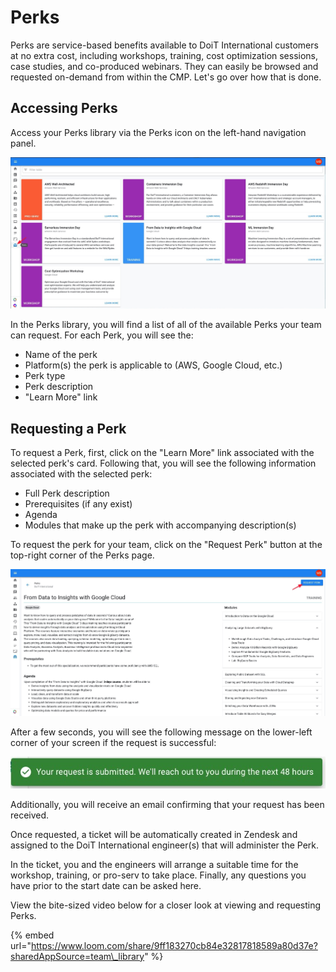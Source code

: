 # Perks

Perks are service-based benefits available to DoiT International customers at no extra cost, including workshops, training, cost optimization sessions, case studies, and co-produced webinars. They can easily be browsed and requested on-demand from within the CMP. Let's go over how that is done.

## Accessing Perks

Access your Perks library via the Perks icon on the left-hand navigation panel.

![](../.gitbook/assets/perks.jpg)

 In the Perks library, you will find a list of all of the available Perks your team can request. For each Perk, you will see the:

* Name of the perk
* Platform\(s\) the perk is applicable to \(AWS, Google Cloud, etc.\)
* Perk type
* Perk description
* "Learn More" link

## Requesting a Perk

To request a Perk, first, click on the "Learn More" link associated with the selected perk's card. Following that, you will see the following information associated with the selected perk:

* Full Perk description
* Prerequisites \(if any exist\)
* Agenda
* Modules that make up the perk with accompanying description\(s\)

To request the perk for your team, click on the "Request Perk" button at the top-right corner of the Perks page.

![](../.gitbook/assets/perkspecifics.jpg)

After a few seconds, you will see the following message on the lower-left corner of your screen if the request is successful:

![](../.gitbook/assets/perkrequest.jpg)

Additionally, you will receive an email confirming that your request has been received.

Once requested, a ticket will be automatically created in Zendesk and assigned to the DoiT International engineer\(s\) that will administer the Perk.

In the ticket, you and the engineers will arrange a suitable time for the workshop, training, or pro-serv to take place. Finally, any questions you have prior to the start date can be asked here.

View the bite-sized video below for a closer look at viewing and requesting Perks.

{% embed url="https://www.loom.com/share/9ff183270cb84e32817818589a80d37e?sharedAppSource=team\_library" %}



